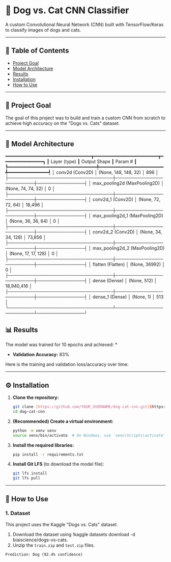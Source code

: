 # 🐾 Dog vs. Cat CNN Classifier

A custom Convolutional Neural Network (CNN) built with TensorFlow/Keras to classify images of dogs and cats.



---

## 📖 Table of Contents
* [Project Goal](#project-goal)
* [Model Architecture](#model-architecture)
* [Results](#results)
* [Installation](#installation)
* [How to Use](#how-to-use)

---

## 🎯 Project Goal
The goal of this project was to build and train a custom CNN from scratch to achieve high accuracy on the "Dogs vs. Cats" dataset.

---

## 🔧 Model Architecture

━━━━━━━━━━━━━━━━━━━━━━━━━━━━━━━━┳━━━━━━━━━━━━━━━━━━━━━━━━┳━━━━━━━━━━━━━━━┓
┃ Layer (type)                    ┃ Output Shape           ┃       Param # ┃
┡━━━━━━━━━━━━━━━━━━━━━━━━━━━━━━━━━╇━━━━━━━━━━━━━━━━━━━━━━━━╇━━━━━━━━━━━━━━━┩
│ conv2d (Conv2D)                 │ (None, 148, 148, 32)   │           896 │
├─────────────────────────────────┼────────────────────────┼───────────────┤
│ max_pooling2d (MaxPooling2D)    │ (None, 74, 74, 32)     │             0 │
├─────────────────────────────────┼────────────────────────┼───────────────┤
│ conv2d_1 (Conv2D)               │ (None, 72, 72, 64)     │        18,496 │
├─────────────────────────────────┼────────────────────────┼───────────────┤
│ max_pooling2d_1 (MaxPooling2D)  │ (None, 36, 36, 64)     │             0 │
├─────────────────────────────────┼────────────────────────┼───────────────┤
│ conv2d_2 (Conv2D)               │ (None, 34, 34, 128)    │        73,856 │
├─────────────────────────────────┼────────────────────────┼───────────────┤
│ max_pooling2d_2 (MaxPooling2D)  │ (None, 17, 17, 128)    │             0 │
├─────────────────────────────────┼────────────────────────┼───────────────┤
│ flatten (Flatten)               │ (None, 36992)          │             0 │
├─────────────────────────────────┼────────────────────────┼───────────────┤
│ dense (Dense)                   │ (None, 512)            │    18,940,416 │
├─────────────────────────────────┼────────────────────────┼───────────────┤
│ dense_1 (Dense)                 │ (None, 1)              │           513 │
└─────────────────────────────────┴────────────────────────┴───────────────┘

## 📊 Results
The model was trained for 10 epochs and achieved:
* 
* **Validation Accuracy:** 83%

Here is the training and validation loss/accuracy over time:


---

## ⚙️ Installation

1.  **Clone the repository:**
    ```bash
    git clone [https://github.com/YOUR_USERNAME/dog-cat-cnn.git](https://github.com/YOUR_USERNAME/dog-cat-cnn.git)
    cd dog-cat-cnn
    ```

2.  **(Recommended) Create a virtual environment:**
    ```bash
    python -m venv venv
    source venv/bin/activate  # On Windows, use `venv\Scripts\activate`
    ```

3.  **Install the required libraries:**
    ```bash
    pip install -r requirements.txt
    ```
4.  **Install Git LFS** (to download the model file):
    ```bash
    git lfs install
    git lfs pull
    ```
---

## 🚀 How to Use

### 1. Dataset
This project uses the Kaggle "Dogs vs. Cats" dataset.
1.  Download the dataset using !kaggle datasets download -d biaiscience/dogs-vs-cats.
2.  Unzip the `train.zip` and `test.zip` files.



```
Prediction: Dog (92.4% confidence)
```
